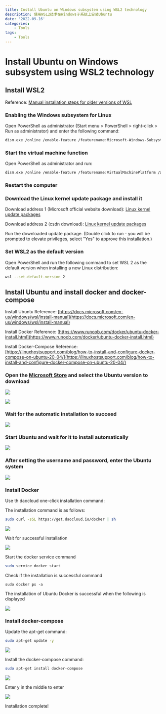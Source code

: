 ```yaml
---
title: Install Ubuntu on Windows subsystem using WSL2 technology
description: 使用WSL2技术在Windows子系统上安装Ubuntu
date: '2022-09-16'
categories:
    - Tools
tags:
    - Tools
---
```


# Install Ubuntu on Windows subsystem using WSL2 technology

## Install WSL2

Reference: [Manual installation steps for older versions of WSL](https://docs.microsoft.com/en-us/windows/wsl/install-manual)

### Enabling the Windows subsystem for Linux

Open PowerShell as administrator (Start menu > PowerShell > right-click > Run as administrator) and enter the following command:

```sh
dism.exe /online /enable-feature /featurename:Microsoft-Windows-Subsystem-Linux /all /norestart
```

### Start the virtual machine function

Open PowerShell as administrator and run:

```sh
dism.exe /online /enable-feature /featurename:VirtualMachinePlatform /all /norestart
```

### Restart the computer

### Download the Linux kernel update package and install it

Download address 1 (Microsoft official website download): [Linux kernel update packages](https://wslstorestorage.blob.core.windows.net/wslblob/wsl_update_x64.msi)

Download address 2 (csdn download): [Linux kernel update packages](https://download.csdn.net/download/weixin_42718701/86540810)

Run the downloaded update package. (Double click to run - you will be prompted to elevate privileges, select "Yes" to approve this installation.)

### Set WSL2 as the default version

Open PowerShell and run the following command to set WSL 2 as the default version when installing a new Linux distribution:

```sh
wsl --set-default-version 2
```

## Install Ubuntu and install docker and docker-compose

Install Ubuntu Reference: [https://docs.microsoft.com/en-us/windows/wsl/install-manual](https://docs.microsoft.com/en-us/windows/wsl/install-manual)

Install Docker Reference: [https://www.runoob.com/docker/ubuntu-docker-install.html](https://www.runoob.com/docker/ubuntu-docker-install.html)

Install Docker-Compose Reference: [https://linuxhostsupport.com/blog/how-to-install-and-configure-docker-compose-on-ubuntu-20-04/](https://linuxhostsupport.com/blog/how-to-install-and-configure-docker-compose-on-ubuntu-20-04/)

### Open the [Microsoft Store](https://aka.ms/wslstore) and select the Ubuntu version to download

![](https://raw.githubusercontent.com/JavenJin/blog-image/master/content/post/Tools/Installing%20Ubuntu%20on%20a%20Windows%20subsystem%20using%20WSL2%20technology/install-ubuntu-on-windows-subsystem-using-wsl2-technology-1.png)

![](https://raw.githubusercontent.com/JavenJin/blog-image/master/content/post/Tools/Installing%20Ubuntu%20on%20a%20Windows%20subsystem%20using%20WSL2%20technology/install-ubuntu-on-windows-subsystem-using-wsl2-technology-2.png)

### Wait for the automatic installation to succeed

![](https://raw.githubusercontent.com/JavenJin/blog-image/master/content/post/Tools/Installing%20Ubuntu%20on%20a%20Windows%20subsystem%20using%20WSL2%20technology/install-ubuntu-on-windows-subsystem-using-wsl2-technology-3.png)

### Start Ubuntu and wait for it to install automatically

![](https://raw.githubusercontent.com/JavenJin/blog-image/master/content/post/Tools/Installing%20Ubuntu%20on%20a%20Windows%20subsystem%20using%20WSL2%20technology/install-ubuntu-on-windows-subsystem-using-wsl2-technology-4.png)

### After setting the username and password, enter the Ubuntu system

![](https://raw.githubusercontent.com/JavenJin/blog-image/master/content/post/Tools/Installing%20Ubuntu%20on%20a%20Windows%20subsystem%20using%20WSL2%20technology/install-ubuntu-on-windows-subsystem-using-wsl2-technology-5.png)

### Install Docker

Use th daocloud one-click installation command:

The installation command is as follows:

```sh
sudo curl -sSL https://get.daocloud.io/docker | sh
```

![](https://raw.githubusercontent.com/JavenJin/blog-image/master/content/post/Tools/Installing%20Ubuntu%20on%20a%20Windows%20subsystem%20using%20WSL2%20technology/install-ubuntu-on-windows-subsystem-using-wsl2-technology-6.png)

Wait for successful installation

![](https://raw.githubusercontent.com/JavenJin/blog-image/master/content/post/Tools/Installing%20Ubuntu%20on%20a%20Windows%20subsystem%20using%20WSL2%20technology/install-ubuntu-on-windows-subsystem-using-wsl2-technology-7.png)

Start the docker service command

```sh
sudo service docker start
```

Check if the installation is successful command

```
sudo docker ps -a
```

The installation of Ubuntu Docker is successful when the following is displayed

![](https://raw.githubusercontent.com/JavenJin/blog-image/master/content/post/Tools/Installing%20Ubuntu%20on%20a%20Windows%20subsystem%20using%20WSL2%20technology/install-ubuntu-on-windows-subsystem-using-wsl2-technology-8.png)

### Install docker-compose

Update the apt-get command:

```sh
sudo apt-get update -y
```

![](https://raw.githubusercontent.com/JavenJin/blog-image/master/content/post/Tools/Installing%20Ubuntu%20on%20a%20Windows%20subsystem%20using%20WSL2%20technology/install-ubuntu-on-windows-subsystem-using-wsl2-technology-9.png)

Install the docker-compose command:

```sh
sudo apt-get install docker-compose
```

![](https://raw.githubusercontent.com/JavenJin/blog-image/master/content/post/Tools/Installing%20Ubuntu%20on%20a%20Windows%20subsystem%20using%20WSL2%20technology/install-ubuntu-on-windows-subsystem-using-wsl2-technology-10.png)

Enter y in the middle to enter

![](https://raw.githubusercontent.com/JavenJin/blog-image/master/content/post/Tools/Installing%20Ubuntu%20on%20a%20Windows%20subsystem%20using%20WSL2%20technology/install-ubuntu-on-windows-subsystem-using-wsl2-technology-11.png)

Installation complete!